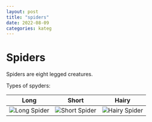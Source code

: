 ```yaml
---
layout: post
title: "spiders"
date: 2022-08-09
categories: kateg
---
```


# Spiders

Spiders are eight legged creatures.

Types of spyders:

| Long | Short | Hairy |
|--|--|--|
| ![Long Spider](long_spider.png) | ![Short Spider](short_spider.png) | ![Hairy Spider](hairy_spider.png) |

